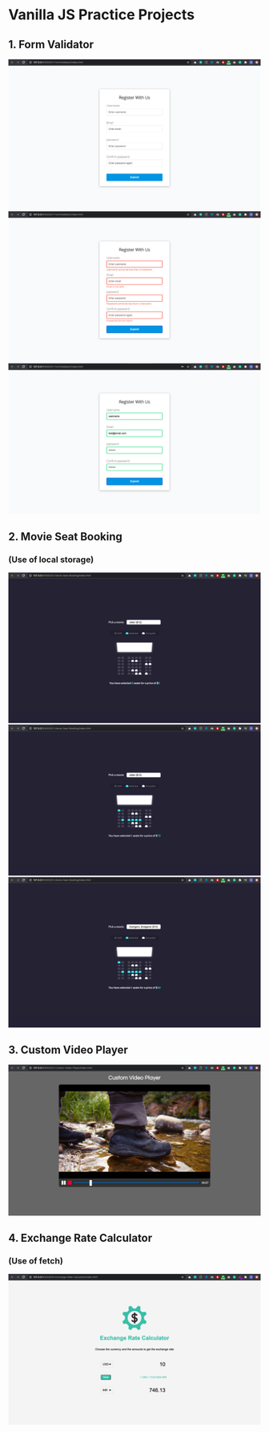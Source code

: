 # Vanilla JS Practice Projects

## 1. Form Validator

[![Form Validator Screenshot-1][form-validator-screenshot-01]](https://github.com/skamranahmed/vanilla_js_practice/raw/main/images/01-form-validator/1.png)
[![Form Validator Screenshot-2][form-validator-screenshot-02]](https://github.com/skamranahmed/vanilla_js_practice/raw/main/images/01-form-validator/2.png)
[![Form Validator Screenshot-3][form-validator-screenshot-03]](https://github.com/skamranahmed/vanilla_js_practice/raw/main/images/01-form-validator/3.png)

## 2. Movie Seat Booking

### (Use of local storage)

[![Movie Seat Booking-1][movie-seat-booking-01]](https://github.com/skamranahmed/vanilla_js_practice/raw/main/images/02-movie-seat-booking/1.png)
[![Movie Seat Booking-2][movie-seat-booking-02]](https://github.com/skamranahmed/vanilla_js_practice/raw/main/images/02-movie-seat-booking/2.png)
[![Movie Seat Booking-3][movie-seat-booking-03]](https://github.com/skamranahmed/vanilla_js_practice/raw/main/images/02-movie-seat-booking/3.png)

## 3. Custom Video Player

[![Custom Video Player-1][custom-video-player-01]](https://github.com/skamranahmed/vanilla_js_practice/raw/main/images/03-custom-video-player/1.png)

## 4. Exchange Rate Calculator

### (Use of fetch)

[![Exchange Rate Calculator-1][exchange-rate-calculator-01]](https://github.com/skamranahmed/vanilla_js_practice/raw/main/images/04-exchange-rate-calculator/1.png)

<!-- MARKDOWN LINKS & IMAGES -->

[form-validator-screenshot-01]: images/01-form-validator/1.png
[form-validator-screenshot-02]: images/01-form-validator/2.png
[form-validator-screenshot-03]: images/01-form-validator/3.png
[movie-seat-booking-01]: images/02-movie-seat-booking/1.png
[movie-seat-booking-02]: images/02-movie-seat-booking/2.png
[movie-seat-booking-03]: images/02-movie-seat-booking/3.png
[custom-video-player-01]: images/03-custom-video-player/1.png
[exchange-rate-calculator-01]: images/04-exchange-rate-calculator/1.png

